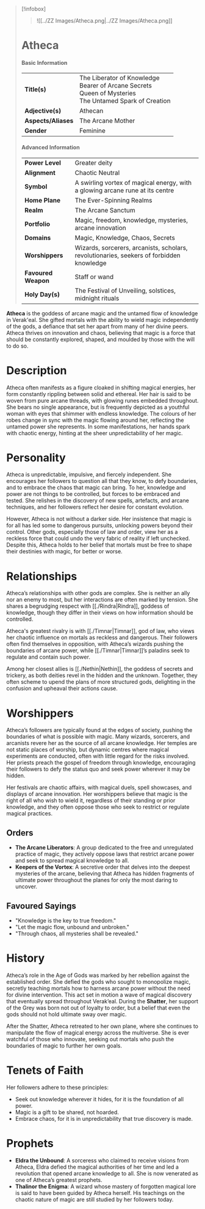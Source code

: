 > [!infobox]
> > ![[../ZZ Images/Atheca.png|../ZZ Images/Atheca.png]]  
> # Atheca
> #### Basic Information
> |  |   |
> |---|---|
> | **Title(s)** | The Liberator of Knowledge<br>Bearer of Arcane Secrets<br>Queen of Mysteries<br>The Untamed Spark of Creation |
> | **Adjective(s)** | Athecan |
> | **Aspects/Aliases** | The Arcane Mother |
> | **Gender** | Feminine |
> 
> #### Advanced Information
> |  |  | 
> | --- | --- |
> | **Power Level** | Greater deity |
> | **Alignment** | Chaotic Neutral |
> | **Symbol** | A swirling vortex of magical energy, with a glowing arcane rune at its centre |
> | **Home Plane** | The Ever-Spinning Realms |
> | **Realm** | The Arcane Sanctum |
> | **Portfolio** | Magic, freedom, knowledge, mysteries, arcane innovation |
> | **Domains** | Magic, Knowledge, Chaos, Secrets |
> | **Worshippers** | Wizards, sorcerers, arcanists, scholars, revolutionaries, seekers of forbidden knowledge |
> | **Favoured Weapon** | Staff or wand |
> | **Holy Day(s)** | The Festival of Unveiling, solstices, midnight rituals |

**Atheca** is the goddess of arcane magic and the untamed flow of knowledge in Verak'eal. She gifted mortals with the ability to wield magic independently of the gods, a defiance that set her apart from many of her divine peers. Atheca thrives on innovation and chaos, believing that magic is a force that should be constantly explored, shaped, and moulded by those with the will to do so.

# Description
Atheca often manifests as a figure cloaked in shifting magical energies, her form constantly rippling between solid and ethereal. Her hair is said to be woven from pure arcane threads, with glowing runes embedded throughout. She bears no single appearance, but is frequently depicted as a youthful woman with eyes that shimmer with endless knowledge. The colours of her robes change in sync with the magic flowing around her, reflecting the untamed power she represents. In some manifestations, her hands spark with chaotic energy, hinting at the sheer unpredictability of her magic.

# Personality
Atheca is unpredictable, impulsive, and fiercely independent. She encourages her followers to question all that they know, to defy boundaries, and to embrace the chaos that magic can bring. To her, knowledge and power are not things to be controlled, but forces to be embraced and tested. She relishes in the discovery of new spells, artefacts, and arcane techniques, and her followers reflect her desire for constant evolution.

However, Atheca is not without a darker side. Her insistence that magic is for all has led some to dangerous pursuits, unlocking powers beyond their control. Other gods, especially those of law and order, view her as a reckless force that could undo the very fabric of reality if left unchecked. Despite this, Atheca holds to her belief that mortals must be free to shape their destinies with magic, for better or worse.

# Relationships
Atheca’s relationships with other gods are complex. She is neither an ally nor an enemy to most, but her interactions are often marked by tension. She shares a begrudging respect with [[./Rindra|Rindra]], goddess of knowledge, though they differ in their views on how information should be controlled. 

Atheca's greatest rivalry is with [[./Timnar|Timnar]], god of law, who views her chaotic influence on mortals as reckless and dangerous. Their followers often find themselves in opposition, with Atheca’s wizards pushing the boundaries of arcane power, while [[./Timnar|Timnar]]’s paladins seek to regulate and contain such power.

Among her closest allies is [[./Nethin|Nethin]], the goddess of secrets and trickery, as both deities revel in the hidden and the unknown. Together, they often scheme to upend the plans of more structured gods, delighting in the confusion and upheaval their actions cause.

# Worshippers
Atheca’s followers are typically found at the edges of society, pushing the boundaries of what is possible with magic. Many wizards, sorcerers, and arcanists revere her as the source of all arcane knowledge. Her temples are not static places of worship, but dynamic centres where magical experiments are conducted, often with little regard for the risks involved. Her priests preach the gospel of freedom through knowledge, encouraging their followers to defy the status quo and seek power wherever it may be hidden.

Her festivals are chaotic affairs, with magical duels, spell showcases, and displays of arcane innovation. Her worshippers believe that magic is the right of all who wish to wield it, regardless of their standing or prior knowledge, and they often oppose those who seek to restrict or regulate magical practices.

## Orders
- **The Arcane Liberators**: A group dedicated to the free and unregulated practice of magic, they actively oppose laws that restrict arcane power and seek to spread magical knowledge to all.
- **Keepers of the Vortex**: A secretive order that delves into the deepest mysteries of the arcane, believing that Atheca has hidden fragments of ultimate power throughout the planes for only the most daring to uncover.

## Favoured Sayings
- "Knowledge is the key to true freedom."
- "Let the magic flow, unbound and unbroken."
- "Through chaos, all mysteries shall be revealed."

# History
Atheca’s role in the Age of Gods was marked by her rebellion against the established order. She defied the gods who sought to monopolize magic, secretly teaching mortals how to harness arcane power without the need for divine intervention. This act set in motion a wave of magical discovery that eventually spread throughout Verak’eal. During the **Shatter**, her support of the Grey was born not out of loyalty to order, but a belief that even the gods should not hold ultimate sway over magic.

After the Shatter, Atheca retreated to her own plane, where she continues to manipulate the flow of magical energy across the multiverse. She is ever watchful of those who innovate, seeking out mortals who push the boundaries of magic to further her own goals.

# Tenets of Faith
Her followers adhere to these principles:
- Seek out knowledge wherever it hides, for it is the foundation of all power.
- Magic is a gift to be shared, not hoarded.
- Embrace chaos, for it is in unpredictability that true discovery is made.

# Prophets
- **Eldra the Unbound**: A sorceress who claimed to receive visions from Atheca, Eldra defied the magical authorities of her time and led a revolution that opened arcane knowledge to all. She is now venerated as one of Atheca’s greatest prophets.
- **Thalinor the Enigma**: A wizard whose mastery of forgotten magical lore is said to have been guided by Atheca herself. His teachings on the chaotic nature of magic are still studied by her followers today.